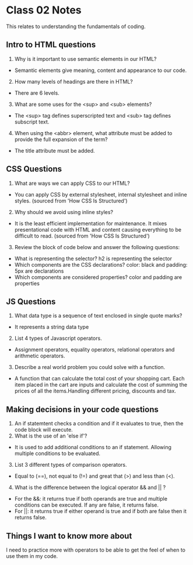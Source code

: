 # Class 02 Notes 

This relates to understanding the fundamentals of coding.

## Intro to HTML questions

1. Why is it important to use semantic elements in our HTML?

- Semantic elements give meaning, content and appearance to our code.

2. How many levels of headings are there in HTML?

- There are 6 levels.

3. What are some uses for the \<sup> and \<sub> elements?

- The \<sup> tag defines superscripted text and \<sub> tag defines subscript text.

4. When using the \<abbr> element, what attribute must be added to provide the full expansion of the term?

- The title attribute must be added.

## CSS Questions

1. What are ways we can apply CSS to our HTML?

- You can apply CSS by external stylesheet, internal stylesheet and inline styles. (sourced from 'How CSS Is Structured')

2. Why should we avoid using inline styles?

- It is the least efficient implementation for maintenance. It mixes presentational code with HTML and content causing everything to be difficult to read. (sourced from 'How CSS Is Structured')

3. Review the block of code below and answer the following questions:

- What is representing the selector?
h2 is representing the selector
- Which components are the CSS declarations?
color: black and padding: 5px are declarations
- Which components are considered properties?
color and padding are properties

## JS Questions

1. What data type is a sequence of text enclosed in single quote marks?

- It represents a string data type

2. List 4 types of Javascript operators.

- Assignment operators, equality operators, relational operators and arithmetic operators.

3. Describe a real world problem you could solve with a function.

- A function that can calculate the total cost of your shopping cart. Each item placed in the cart are inputs and calculate the cost of summing the prices of all the items.Handling different pricing, discounts and tax. 

## Making decisions in your code questions

1. An if statemtent checks a condition and if it evaluates to true, then the code block will execute.
2. What is the use of an 'else if'? 

- It is used to add additional conditions to an if statement. Allowing multiple conditions to be evaluated. 

3. List 3 different types of comparison operators.

- Equal to (==), not equal to (!=) and great that (>) and less than (<). 

4. What is the difference between the logical operator && and \|| ?

- For the &&: it returns true if both operands are true and multiple conditions can be executed. If any are false, it returns false. 
- For \||: it returns true if either operand is true and if both are false then it returns false.

## Things I want to know more about

I need to practice more with operators to be able to get the feel of when to use them in my code. 